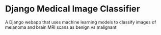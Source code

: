 # Django Medical Image Classifier
A Django webapp that uses machine learning models to classify images of melanoma and brain MRI scans as benign vs malignant

